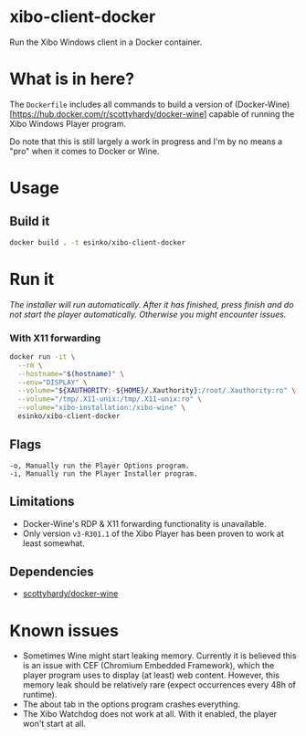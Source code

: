 # xibo-client-docker
Run the Xibo Windows client in a Docker container.

# What is in here?
The `Dockerfile` includes all commands to build a version of (Docker-Wine)[https://hub.docker.com/r/scottyhardy/docker-wine] capable of running the Xibo Windows Player program.

Do note that this is still largely a work in progress and I'm by no means a "pro" when it comes to Docker or Wine.

# Usage
## Build it
```bash
docker build . -t esinko/xibo-client-docker
```

# Run it
*The installer will run automatically. After it has finished, press finish and do not start the player automatically. Otherwise you might encounter issues.*

### With X11 forwarding
```bash
docker run -it \
  --rm \
  --hostname="$(hostname)" \
  --env="DISPLAY" \
  --volume="${XAUTHORITY:-${HOME}/.Xauthority}:/root/.Xauthority:ro" \
  --volume="/tmp/.X11-unix:/tmp/.X11-unix:ro" \
  --volume="xibo-installation:/xibo-wine" \
  esinko/xibo-client-docker
```

## Flags
```
-o, Manually run the Player Options program.
-i, Manually run the Player Installer program.
```

## Limitations
- Docker-Wine's RDP & X11 forwarding functionality is unavailable.
- Only version `v3-R301.1` of the Xibo Player has been proven to work at least somewhat.

## Dependencies
- [scottyhardy/docker-wine](https://hub.docker.com/r/scottyhardy/docker-wine/)

# Known issues
- Sometimes Wine might start leaking memory. Currently it is believed this is an issue with CEF (Chromium Embedded Framework), which the player program uses to display (at least) web content. However, this memory leak should be relatively rare (expect occurrences every 48h of runtime).
- The about tab in the options program crashes everything.
- The Xibo Watchdog does not work at all. With it enabled, the player won't start at all.
